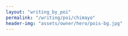 ```yaml
---
layout: "writing_by_poi"
permalink: "/writing/poi/chimayo"
header-img: "assets/owner/hero/pois-bg.jpg"
---
```


